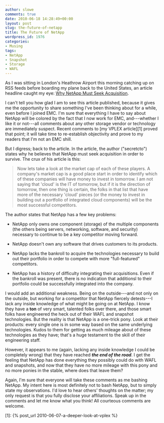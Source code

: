 ```yaml
---
author: slowe
comments: true
date: 2010-06-18 14:28:49+00:00
layout: post
slug: the-future-of-netapp
title: The Future of NetApp
wordpress_id: 1976
categories:
- Musing
tags:
- NetApp
- Snapshot
- Storage
- WAFL
---
```


As I was sitting in London's Heathrow Airport this morning catching up on RSS feeds before boarding my plane back to the United States, an article headline caught my eye: [Why NetApp Must Seek Acquisition](http://siliconangle.com/blog/2010/06/17/why-netapp-must-seek-acquisition/).

I can't tell you how glad I am to see this article published, because it gives me the opportunity to share something I've been thinking about for a while, even before I joined EMC. I'm sure that everything I have to say about NetApp will be colored by the fact that I now work for EMC, and---whether I like it or not---all comments about any other storage vendor or technology are immediately suspect. Recent comments to [my VPLEX article][1] proved that point; it will take time to re-establish objectivity and prove to my readers that I'm not an EMC shill.

But I digress; back to the article. In the article, the author ("secretcto") states why he believes that NetApp must seek acquisition in order to survive. The crux of his article is this:

>Now lets take a look at the market cap of each of these players.  A company's market cap is a good place start in order to identify which of these companies will have money to invest in tomorrow.  I am not saying that 'cloud' is the IT of tomorrow, but if it is the direction of tomorrow, then one thing is certain, the folks in that list that have more of the necessary 'cloud' pieces (or the money to invest in building out a portfolio of integrated cloud components) will be the most successful competitors.

The author states that NetApp has a few key problems:

* NetApp only owns one component (storage) of the multiple components (the others being servers, networking, software, and security) necessary to continue to be a key competitor moving forward.

* NetApp doesn't own any software that drives customers to its products.

* NetApp lacks the bankroll to acquire the technologies necessary to build out their portfolio in order to compete with more "full-featured" competitors.

* NetApp has a history of difficulty integrating their acquisitions. Even if the bankroll was present, there is no indication that additionsl to their portfolio could be successfully integrated into the company.

I would add an additional weakness. Being on the outside---and not only on the outside, but working for a competitor that NetApp fiercely detests---I lack any inside knowledge of what might be going on at NetApp. I know they have a **ton** of very smart, talented folks over there, and those smart folks have engineered the heck out of their WAFL and snapshot technologies. But the reality is that NetApp is a one-trick pony. Look at their products: every single one is in some way based on the same underlying technologies. Kudos to them for getting as much mileage about of these technologies as they have; that's a huge testament to the skill of their engineering staff.

However, it appears to me (again, lacking any inside knowledge I could be completely wrong) that they have reached **_the end of the road_**. I get the feeling that NetApp has done everything they possibly could do with WAFL and snapshots, and now that they have no more mileage with this pony and no more ponies in the stable, where does that leave them?

Again, I'm sure that everyone will take these comments as me bashing NetApp. My intent here is most definitely not to bash NetApp, but to simply state my observations. I'd love to hear others' thoughts on the matter; my only request is that you fully disclose your affiliations. Speak up in the comments and let me know what you think! All courteous comments are welcome.

[1]: {% post_url 2010-06-07-a-deeper-look-at-vplex %}
